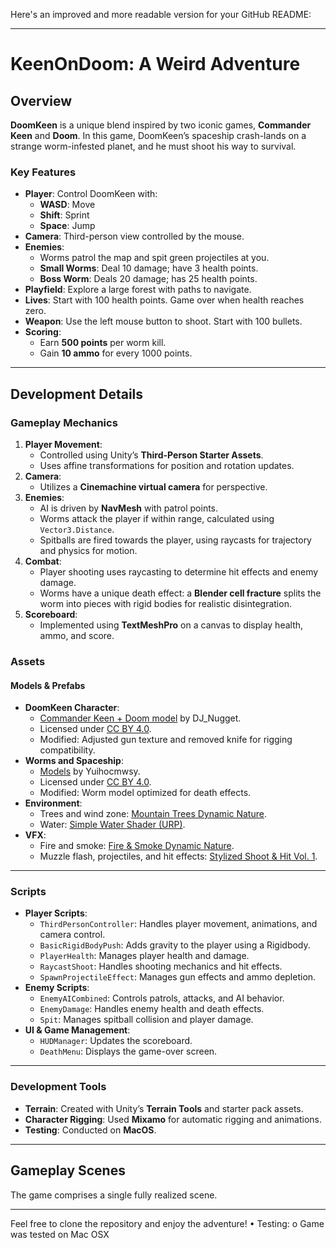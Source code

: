 Here's an improved and more readable version for your GitHub README:

---

# **KeenOnDoom: A Weird Adventure**

## **Overview**

**DoomKeen** is a unique blend inspired by two iconic games, **Commander Keen** and **Doom**. In this game, DoomKeen’s spaceship crash-lands on a strange worm-infested planet, and he must shoot his way to survival. 

### **Key Features**
- **Player**: Control DoomKeen with:
  - **WASD**: Move
  - **Shift**: Sprint
  - **Space**: Jump
- **Camera**: Third-person view controlled by the mouse.
- **Enemies**: 
  - Worms patrol the map and spit green projectiles at you.
  - **Small Worms**: Deal 10 damage; have 3 health points.
  - **Boss Worm**: Deals 20 damage; has 25 health points.
- **Playfield**: Explore a large forest with paths to navigate.
- **Lives**: Start with 100 health points. Game over when health reaches zero.
- **Weapon**: Use the left mouse button to shoot. Start with 100 bullets.
- **Scoring**:
  - Earn **500 points** per worm kill.
  - Gain **10 ammo** for every 1000 points.

---

## **Development Details**

### **Gameplay Mechanics**
1. **Player Movement**:
   - Controlled using Unity’s **Third-Person Starter Assets**.
   - Uses affine transformations for position and rotation updates.
2. **Camera**:
   - Utilizes a **Cinemachine virtual camera** for perspective.
3. **Enemies**:
   - AI is driven by **NavMesh** with patrol points.
   - Worms attack the player if within range, calculated using `Vector3.Distance`.
   - Spitballs are fired towards the player, using raycasts for trajectory and physics for motion.
4. **Combat**:
   - Player shooting uses raycasting to determine hit effects and enemy damage.
   - Worms have a unique death effect: a **Blender cell fracture** splits the worm into pieces with rigid bodies for realistic disintegration.
5. **Scoreboard**:
   - Implemented using **TextMeshPro** on a canvas to display health, ammo, and score.

### **Assets**
#### **Models & Prefabs**
- **DoomKeen Character**:
  - [Commander Keen + Doom model](https://sketchfab.com/3d-models/commander-keen-doom-26e9da1116b14378b722f8deaf00ee15) by DJ_Nugget.
  - Licensed under [CC BY 4.0](https://creativecommons.org/licenses/by/4.0/).
  - Modified: Adjusted gun texture and removed knife for rigging compatibility.
- **Worms and Spaceship**:
  - [Models](https://sketchfab.com/3d-models/commander-keen-ship-enemies-2bfe025c44a5468eb6906bf584f6beff) by Yuihocmwsy.
  - Licensed under [CC BY 4.0](https://creativecommons.org/licenses/by/4.0/).
  - Modified: Worm model optimized for death effects.
- **Environment**:
  - Trees and wind zone: [Mountain Trees Dynamic Nature](https://assetstore.unity.com/packages/3d/vegetation/trees/mountain-trees-dynamic-nature-107004).
  - Water: [Simple Water Shader (URP)](https://assetstore.unity.com/packages/2d/textures-materials/water/simple-water-shader-urp-191449).
- **VFX**:
  - Fire and smoke: [Fire & Smoke Dynamic Nature](https://assetstore.unity.com/packages/vfx/particles/fire-explosions/fire-smoke-dynamic-nature-217775).
  - Muzzle flash, projectiles, and hit effects: [Stylized Shoot & Hit Vol. 1](https://assetstore.unity.com/packages/vfx/particles/stylized-shoot-hit-vol-1-216558).

---

### **Scripts**
- **Player Scripts**:
  - `ThirdPersonController`: Handles player movement, animations, and camera control.
  - `BasicRigidBodyPush`: Adds gravity to the player using a Rigidbody.
  - `PlayerHealth`: Manages player health and damage.
  - `RaycastShoot`: Handles shooting mechanics and hit effects.
  - `SpawnProjectileEffect`: Manages gun effects and ammo depletion.
- **Enemy Scripts**:
  - `EnemyAICombined`: Controls patrols, attacks, and AI behavior.
  - `EnemyDamage`: Handles enemy health and death effects.
  - `Spit`: Manages spitball collision and player damage.
- **UI & Game Management**:
  - `HUDManager`: Updates the scoreboard.
  - `DeathMenu`: Displays the game-over screen.

---

### **Development Tools**
- **Terrain**: Created with Unity’s **Terrain Tools** and starter pack assets.
- **Character Rigging**: Used **Mixamo** for automatic rigging and animations.
- **Testing**: Conducted on **MacOS**.

---

## **Gameplay Scenes**
The game comprises a single fully realized scene.

---

Feel free to clone the repository and enjoy the adventure!
•	Testing:
o	Game was tested on Mac OSX
